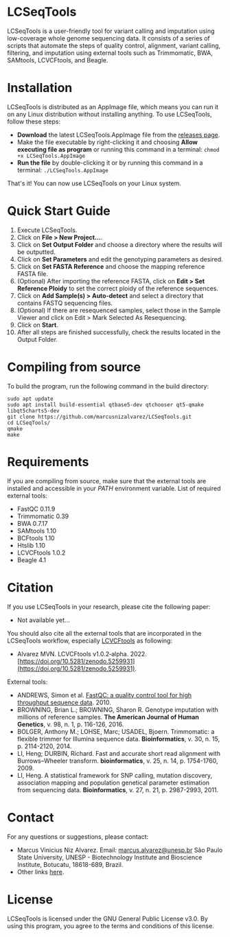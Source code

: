 
# LCSeqTools

LCSeqTools is a user-friendly tool for variant calling and imputation using low-coverage whole genome sequencing data. It consists of a series of scripts that automate the steps of quality control, alignment, variant calling, filtering, and imputation using external tools such as Trimmomatic, BWA, SAMtools, LCVCFtools, and Beagle.

# Installation

LCSeqTools is distributed as an AppImage file, which means you can run it on any Linux distribution without installing anything. To use LCSeqTools, follow these steps:

- **Download** the latest LCSeqTools.AppImage file from the [releases page](https://github.com/marcusnizalvarez/LCSeqTools/releases).
- Make the file executable by right-clicking it and choosing **Allow executing file as program** or running this command in a terminal: `chmod +x LCSeqTools.AppImage`
- **Run the file** by double-clicking it or by running this command in a terminal: `./LCSeqTools.AppImage`

That's it! You can now use LCSeqTools on your Linux system.

# Quick Start Guide


1. Execute LCSeqTools.
2. Click on **File > New Project…**.
3. Click on **Set Output Folder** and choose a directory where the results will be outputted.
4. Click on **Set Parameters** and edit the genotyping parameters as desired.
5. Click on **Set FASTA Reference** and choose the mapping reference FASTA file.
6. (Optional) After importing the reference FASTA, click on **Edit > Set Reference Ploidy** to set the correct ploidy of the reference sequences.
7. Click on **Add Sample(s) > Auto-detect** and select a directory that contains FASTQ sequencing files.
8. (Optional) If there are resequenced samples, select those in the Sample Viewer and click on Edit > Mark Selected As Resequencing.
9. Click on **Start**.
10. After all steps are finished successfully, check the results located in the Output Folder.

# Compiling from source

To build the program, run the following command in the build directory:
```
sudo apt update
sudo apt install build-essential qtbase5-dev qtchooser qt5-qmake libqt5charts5-dev
git clone https://github.com/marcusnizalvarez/LCSeqTools.git
cd LCSeqTools/
qmake 
make
```

# Requirements

If you are compiling from source, make sure that the external tools are installed and accessible in your *PATH* environment variable. List of required external tools:

* FastQC 0.11.9
* Trimmomatic 0.39
* BWA 0.7.17
* SAMtools 1.10
* BCFtools 1.10
* Htslib 1.10
* LCVCFtools 1.0.2
* Beagle 4.1 

# Citation

If you use LCSeqTools in your research, please cite the following paper: 

*  Not available yet...

You should also cite all the external tools that are incorporated in the LCSeqTools workflow, especially [LCVCFtools](https://github.com/marcusnizalvarez/LCVCFtools) as following:

* Alvarez MVN. LCVCFtools v1.0.2‑alpha. 2022. [https://doi.org/10.5281/zenodo.5259931](https://doi.org/10.5281/zenodo.5259931).

External tools:

* ANDREWS, Simon et al. [FastQC: a quality control tool for high throughput sequence data](http://www.bioinformatics.babraham.ac.uk/projects/fastqc/). 2010. 
* BROWNING, Brian L.; BROWNING, Sharon R. Genotype imputation with millions of reference samples. **The American Journal of Human Genetics**, v. 98, n. 1, p. 116-126, 2016.
* BOLGER, Anthony M.; LOHSE, Marc; USADEL, Bjoern. Trimmomatic: a flexible trimmer for Illumina sequence data. **Bioinformatics**, v. 30, n. 15, p. 2114-2120, 2014.
* LI, Heng; DURBIN, Richard. Fast and accurate short read alignment with Burrows–Wheeler transform. **bioinformatics**, v. 25, n. 14, p. 1754-1760, 2009.
* LI, Heng. A statistical framework for SNP calling, mutation discovery, association mapping and population genetical parameter estimation from sequencing data. **Bioinformatics**, v. 27, n. 21, p. 2987-2993, 2011.

# Contact

For any questions or suggestions, please contact: 
* Marcus Vinicius Niz Alvarez. Email: marcus.alvarez@unesp.br São Paulo State University, UNESP - Biotechnology Institute and Bioscience Institute, Botucatu, 18618-689, Brazil.
* Other links [here](https://linktr.ee/marcusalvarez).

# License

LCSeqTools is licensed under the GNU General Public License v3.0. By using this program, you agree to the terms and conditions of this license.

